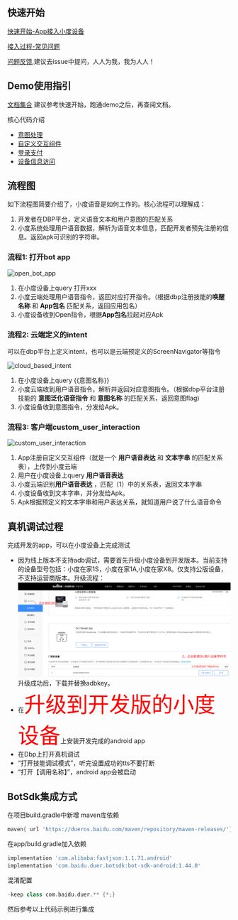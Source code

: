 ## 快速开始
[快速开始-App接入小度设备](https://github.com/dueros/AndroidBotSdkDemo/wiki/%E5%BF%AB%E9%80%9F%E5%BC%80%E5%A7%8B----APK%E6%8E%A5%E5%85%A5%E5%B0%8F%E5%BA%A6%E8%AE%BE%E5%A4%87)

[接入过程-常见问题](https://github.com/dueros/AndroidBotSdkDemo/blob/master/FAQ.md)

[问题反馈](https://github.com/dueros/AndroidBotSdkDemo/issues/3),建议去issue中提问，人人为我，我为人人！
## Demo使用指引
[文档集合](https://github.com/dueros/AndroidBotSdkDemo/tree/master/doc/%E6%8E%A5%E5%85%A5%E6%96%87%E6%A1%A3)
建议参考快速开始，跑通demo之后，再查阅文档。

核心代码介绍
- [意图处理](https://github.com/dueros/AndroidBotSdkDemo/blob/master/app/src/main/java/com/baidu/duer/test_botsdk/fragment/HandleIntentFragment.java)
- [自定义交互组件](https://github.com/dueros/AndroidBotSdkDemo/blob/master/app/src/main/java/com/baidu/duer/test_botsdk/fragment/UiControlFragment.java)
- [登录支付](https://github.com/dueros/AndroidBotSdkDemo/blob/master/app/src/main/java/com/baidu/duer/test_botsdk/fragment/PaymentAndAccountFragment.java)
- [设备信息访问](https://github.com/dueros/AndroidBotSdkDemo/blob/master/app/src/main/java/com/baidu/duer/test_botsdk/fragment/GetDeviceInfoFragment.java)

## 流程图
如下流程图简要介绍了，小度语音是如何工作的。核心流程可以理解成：
1. 开发者在DBP平台，定义语音文本和用户意图的匹配关系
2. 小度系统处理用户语音数据，解析为语音文本信息，匹配开发者预先注册的信息。返回apk可识别的字符串。
### 流程1: 打开bot app


![open\_bot\_app](doc/sequence/open_bot_app.png)

1. 在小度设备上query 打开xxx
2. 小度云端处理用户语音指令，返回对应打开指令。（根据dbp注册技能的**唤醒名称** 和 **App包名** 匹配关系，返回应用包名）
3. 小度设备收到Open指令，根据**App包名**拉起对应Apk


### 流程2: 云端定义的intent

可以在dbp平台上定义intent，也可以是云端预定义的ScreenNavigator等指令

![cloud\_based\_intent](doc/sequence/cloud_based_intent.png)

1. 在小度设备上query {{意图名称}}
2. 小度云端收到用户语音指令，解析并返回对应意图指令。（根据dbp平台注册技能的 **意图泛化语音指令** 和 **意图名称** 的匹配关系，返回意图flag)
3. 小度设备收到意图指令，分发给Apk。

### 流程3: 客户端custom\_user\_interaction

![custom_user_interaction](doc/sequence/custom_user_interaction.png)

1. App注册自定义交互组件（就是一个 **用户语音表达** 和 **文本字串** 的匹配关系表），上传到小度云端
2. 用户在小度设备上query **用户语音表达**
3. 小度云端识别**用户语音表达** ，匹配（1）中的关系表，返回文本字串
4. 小度设备收到文本字串，并分发给Apk。
5. Apk根据预定义的文本字串和用户表达关系，就知道用户说了什么语音命令


## 真机调试过程

完成开发的app，可以在小度设备上完成测试

* 因为线上版本不支持adb调试，需要首先升级小度设备到开发版本。当前支持的设备型号包括：小度在家1S，小度在家1A,小度在家X8。仅支持公版设备，不支持运营商版本。升级流程：
![升级流程](https://github.com/dueros/AndroidBotSdkDemo/blob/master/doc/resources/ReadMe-Resources/%E5%BC%80%E5%8F%91%E7%89%88%E6%9C%AC%E5%8D%87%E7%BA%A7.png)
升级成功后，下载并替换adbkey。
* 在<font size=8 color=red>升级到开发版的小度设备</font>上安装开发完成的android app
* 在Dbp上打开真机调试
* “打开技能调试模式”，听完设置成功的tts不要打断
* “打开【调用名称】”，android app会被启动


## BotSdk集成方式
在项目build.gradle中新增 maven库依赖
```gradle
maven{ url 'https://dueros.baidu.com/maven/repository/maven-releases/'}
```

在app/build.gradle加入依赖
```gradle
implementation 'com.alibaba:fastjson:1.1.71.android'
implementation 'com.baidu.duer.botsdk:bot-sdk-android:1.44.0'
```
混淆配置
```gradle
-keep class com.baidu.duer.** {*;}
```
然后参考以上代码示例进行集成
